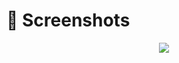 # :iphone: Screenshots

<center>
<image src="https://user-images.githubusercontent.com/54718471/72557687-06d7d980-3880-11ea-8104-4e172c56efea.gif" />
</center>

